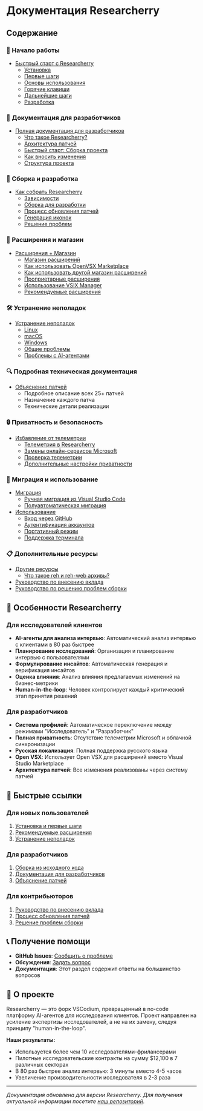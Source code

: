 # Документация Researcherry

## Содержание

### 🚀 Начало работы
- [Быстрый старт с Researcherry](./getting-started.md)
  - [Установка](./getting-started.md#installation)
  - [Первые шаги](./getting-started.md#first-steps)
  - [Основы использования](./getting-started.md#basic-usage)
  - [Горячие клавиши](./getting-started.md#keyboard-shortcuts)
  - [Дальнейшие шаги](./getting-started.md#next-steps)
  - [Разработка](./getting-started.md#development)

### 📁 Документация для разработчиков
- [Полная документация для разработчиков](./documentation.md)
  - [Что такое Researcherry?](./documentation.md#что-такое-researcherry)
  - [Архитектура патчей](./documentation.md#ключевая-архитектура-патчи)
  - [Быстрый старт: Сборка проекта](./documentation.md#быстрый-старт-сборка-проекта)
  - [Как вносить изменения](./documentation.md#как-вносить-изменения)
  - [Структура проекта](./documentation.md#структура-проекта-ключевые-файлы-и-папки)

### 🔧 Сборка и разработка
- [Как собрать Researcherry](./howto-build.md)
  - [Зависимости](./howto-build.md#dependencies)
  - [Сборка для разработки](./howto-build.md#build-dev)
  - [Процесс обновления патчей](./howto-build.md#patch-update-process)
  - [Генерация иконок](./howto-build.md#icons)
  - [Решение проблем](./howto-build.md#решение-проблем)

### 🧩 Расширения и магазин
- [Расширения + Магазин](./extensions.md)
  - [Магазин расширений](./extensions.md#marketplace)
  - [Как использовать OpenVSX Marketplace](./extensions.md#howto-openvsx-marketplace)
  - [Как использовать другой магазин расширений](./extensions.md#howto-switch-marketplace)
  - [Проприетарные расширения](./extensions.md#proprietary-extensions)
  - [Использование VSIX Manager](./extensions.md#vsix-manager)
  - [Рекомендуемые расширения](./extensions.md#рекомендуемые-расширения-для-researcherry)

### 🛠️ Устранение неполадок
- [Устранение неполадок](./troubleshooting.md)
  - [Linux](./troubleshooting.md#linux)
  - [macOS](./troubleshooting.md#macos)
  - [Windows](./troubleshooting.md#windows)
  - [Общие проблемы](./troubleshooting.md#general)
  - [Проблемы с AI-агентами](./troubleshooting.md#general-ai-agents)

### 🔍 Подробная техническая документация
- [Объяснение патчей](./patch-explanation.md)
  - Подробное описание всех 25+ патчей
  - Назначение каждого патча
  - Технические детали реализации

### 🔒 Приватность и безопасность
- [Избавление от телеметрии](./telemetry.md)
  - [Телеметрия в Researcherry](./telemetry.md#telemetry)
  - [Замены онлайн-сервисов Microsoft](./telemetry.md#replacements)
  - [Проверка телеметрии](./telemetry.md#checking)
  - [Дополнительные настройки приватности](./telemetry.md#additional-settings)

### 🔄 Миграция и использование
- [Миграция](./migration.md)
  - [Ручная миграция из Visual Studio Code](./migration.md#manual-migration)
  - [Полуавтоматическая миграция](./migration.md#semi-automatic-migration)
- [Использование](./usage.md)
  - [Вход через GitHub](./usage.md#signin-github)
  - [Аутентификация аккаунтов](./accounts-authentication.md)
  - [Портативный режим](./usage.md#portable)
  - [Поддержка терминала](./usage.md#terminal-support)

### 📋 Дополнительные ресурсы
- [Другие ресурсы](./others.md)
  - [Что такое reh и reh-web архивы?](./others.md#reh)
- [Руководство по внесению вклада](../CONTRIBUTING.md)
- [Руководство по решению проблем сборки](../BUILD_TROUBLESHOOTING.md)

## 🎯 Особенности Researcherry

### Для исследователей клиентов
- **AI-агенты для анализа интервью**: Автоматический анализ интервью с клиентами в 80 раз быстрее
- **Планирование исследований**: Организация и планирование интервью с пользователями
- **Формулирование инсайтов**: Автоматическая генерация и верификация инсайтов
- **Оценка влияния**: Анализ влияния предлагаемых изменений на бизнес-метрики
- **Human-in-the-loop**: Человек контролирует каждый критический этап принятия решений

### Для разработчиков
- **Система профилей**: Автоматическое переключение между режимами "Исследователь" и "Разработчик"
- **Полная приватность**: Отсутствие телеметрии Microsoft и облачной синхронизации
- **Русская локализация**: Полная поддержка русского языка
- **Open VSX**: Использует Open VSX для расширений вместо Visual Studio Marketplace
- **Архитектура патчей**: Все изменения реализованы через систему патчей

## 🚀 Быстрые ссылки

### Для новых пользователей
1. [Установка и первые шаги](./getting-started.md)
2. [Рекомендуемые расширения](./extensions.md#рекомендуемые-расширения-для-researcherry)
3. [Устранение неполадок](./troubleshooting.md)

### Для разработчиков
1. [Сборка из исходного кода](./howto-build.md)
2. [Документация для разработчиков](./documentation.md)
3. [Объяснение патчей](./patch-explanation.md)

### Для контрибьюторов
1. [Руководство по внесению вклада](../CONTRIBUTING.md)
2. [Процесс обновления патчей](./howto-build.md#patch-update-process)
3. [Решение проблем сборки](../BUILD_TROUBLESHOOTING.md)

## 📞 Получение помощи

- **GitHub Issues**: [Сообщить о проблеме](https://github.com/KonstantinRogozhkin/researcherry/issues)
- **Обсуждения**: [Задать вопрос](https://github.com/KonstantinRogozhkin/researcherry/discussions)
- **Документация**: Этот раздел содержит ответы на большинство вопросов

## 🌟 О проекте

Researcherry — это форк VSCodium, превращенный в no-code платформу AI-агентов для исследования клиентов. Проект направлен на усиление экспертизы исследователей, а не на их замену, следуя принципу "human-in-the-loop".

**Наши результаты:**
- Используется более чем 10 исследователями-фрилансерами
- Пилотные исследовательские контракты на сумму $12,100 в 7 различных секторах
- В 80 раз быстрее анализ интервью: 3 минуты вместо 4-5 часов
- Увеличение производительности исследователя в 2-3 раза

---

*Документация обновлена для версии Researcherry. Для получения актуальной информации посетите [наш репозиторий](https://github.com/KonstantinRogozhkin/researcherry).*
